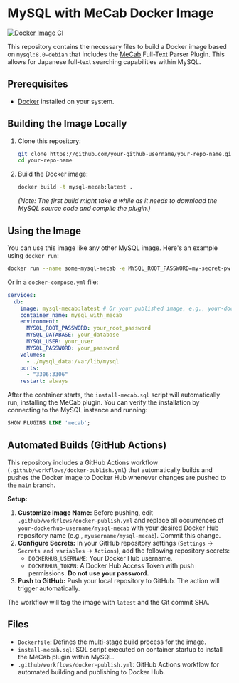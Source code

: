 # MySQL with MeCab Docker Image

[![Docker Image CI](https://github.com/your-github-username/your-repo-name/actions/workflows/docker-publish.yml/badge.svg)](https://github.com/your-github-username/your-repo-name/actions/workflows/docker-publish.yml)

This repository contains the necessary files to build a Docker image based on `mysql:8.0-debian` that includes the [MeCab](https://taku910.github.io/mecab/) Full-Text Parser Plugin. This allows for Japanese full-text searching capabilities within MySQL.

## Prerequisites

*   [Docker](https://docs.docker.com/get-docker/) installed on your system.

## Building the Image Locally

1.  Clone this repository:
    ```bash
    git clone https://github.com/your-github-username/your-repo-name.git
    cd your-repo-name
    ```
2.  Build the Docker image:
    ```bash
    docker build -t mysql-mecab:latest .
    ```
    *(Note: The first build might take a while as it needs to download the MySQL source code and compile the plugin.)*

## Using the Image

You can use this image like any other MySQL image. Here's an example using `docker run`:

```bash
docker run --name some-mysql-mecab -e MYSQL_ROOT_PASSWORD=my-secret-pw -d mysql-mecab:latest
```

Or in a `docker-compose.yml` file:

```yaml
services:
  db:
    image: mysql-mecab:latest # Or your published image, e.g., your-dockerhub-username/mysql-mecab:latest
    container_name: mysql_with_mecab
    environment:
      MYSQL_ROOT_PASSWORD: your_root_password
      MYSQL_DATABASE: your_database
      MYSQL_USER: your_user
      MYSQL_PASSWORD: your_password
    volumes:
      - ./mysql_data:/var/lib/mysql
    ports:
      - "3306:3306"
    restart: always
```

After the container starts, the `install-mecab.sql` script will automatically run, installing the MeCab plugin. You can verify the installation by connecting to the MySQL instance and running:

```sql
SHOW PLUGINS LIKE 'mecab';
```

## Automated Builds (GitHub Actions)

This repository includes a GitHub Actions workflow (`.github/workflows/docker-publish.yml`) that automatically builds and pushes the Docker image to Docker Hub whenever changes are pushed to the `main` branch.

**Setup:**

1.  **Customize Image Name:** Before pushing, edit `.github/workflows/docker-publish.yml` and replace all occurrences of `your-dockerhub-username/mysql-mecab` with your desired Docker Hub repository name (e.g., `myusername/mysql-mecab`). Commit this change.
2.  **Configure Secrets:** In your GitHub repository settings (`Settings` -> `Secrets and variables` -> `Actions`), add the following repository secrets:
    *   `DOCKERHUB_USERNAME`: Your Docker Hub username.
    *   `DOCKERHUB_TOKEN`: A Docker Hub Access Token with push permissions. **Do not use your password.**
3.  **Push to GitHub:** Push your local repository to GitHub. The action will trigger automatically.

The workflow will tag the image with `latest` and the Git commit SHA.

## Files

*   `Dockerfile`: Defines the multi-stage build process for the image.
*   `install-mecab.sql`: SQL script executed on container startup to install the MeCab plugin within MySQL.
*   `.github/workflows/docker-publish.yml`: GitHub Actions workflow for automated building and publishing to Docker Hub.